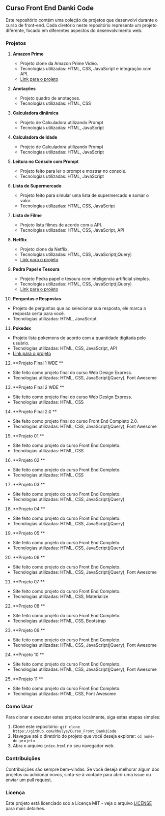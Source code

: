 ## Curso Front End Danki Code

Este repositório contém uma coleção de projetos que desenvolvi durante o curso de front-end. Cada diretório neste repositório representa um projeto diferente, focado em diferentes aspectos do desenvolvimento web.

### Projetos

1. **Amazon Prime**
   - Projeto clone da Amazon Prime Video.
   - Tecnologias utilizadas: HTML, CSS, JavaScript e integração com API.
   - [Link para o projeto](https://www.linkedin.com/feed/update/urn:li:activity:7211009909822230528/)
     
2. **Anotações**
   - Projeto quadro de anotaçoes.
   - Tecnologias utilizadas: HTML, CSS
     
3. **Calculadora dinâmica**
   - Projeto de Calculadora utilizando Prompt
   - Tecnologias utilizadas: HTML, JavaScript
     
4. **Calculadora de Idade**
   - Projeto de Calculadora utilizando Prompt
   - Tecnologias utilizadas: HTML, JavaScript
     
5. **Leitura no Console com Prompt**
   - Projeto feito para ler o prompt e mostrar no console.
   - Tecnologias utilizadas: HTML, JavaScript
     
6. **Lista de Supermercado**
   - Projeto feito para simular uma lista de supermercado e somar o valor.
   - Tecnologias utilizadas: HTML, CSS, JavaScript
     
7. **Lista de Filme**
   - Projeto lista filmes de acordo com a API.
   - Tecnologias utilizadas: HTML, CSS, JavaScript, API
     
8. **Netflix**
   - Projeto clone da Netflix.
   - Tecnologias utilizadas: HTML, CSS, JavaScript(jQuery)
   - [Link para o projeto](https://www.linkedin.com/feed/update/urn:li:activity:7211370160375398400/)
     
9. **Pedra Papel e Tesoura**
   - Projeto Pedra papel e tesoura com inteligencia artificial simples.
   - Tecnologias utilizadas: HTML, CSS, JavaScript(jQuery)
   - [Link para o projeto](https://www.linkedin.com/feed/update/urn:li:activity:7211742621507956736/)
     
10. **Perguntas e Respostas**
   - Projeto de perguntas que ao selecionar sua resposta, ele marca a resposta certa para você.
   - Tecnologias utilizadas: HTML, JavaScript
     
11. **Pokedex**
   - Projeto lista pokemons de acordo com a quantidade digitada pelo usuário.
   - Tecnologias utilizadas: HTML, CSS, JavaScript, API
   - [Link para o projeto](https://www.linkedin.com/feed/update/urn:li:activity:7212070396945203200/)
     
12. **Projeto Final 1 WDE **
   - Site feito como projeto final do curso Web Design Express.
   - Tecnologias utilizadas: HTML, CSS, JavaScript(jQuery), Font Awesome
     
13. **Projeto Final 2 WDE **
   - Site feito como projeto final do curso Web Design Express.
   - Tecnologias utilizadas: HTML, CSS
     
14. **Projeto Final 2.0 **
   - Site feito como projeto final do curso Front End Completo 2.0.
   - Tecnologias utilizadas: HTML, CSS, JavaScript(jQuery), Font Awesome
     
15. **Projeto 01 **
   - Site feito como projeto do curso Front End Completo.
   - Tecnologias utilizadas: HTML, CSS
     
16. **Projeto 02 **
   - Site feito como projeto do curso Front End Completo.
   - Tecnologias utilizadas: HTML, CSS
     
17. **Projeto 03 **
   - Site feito como projeto do curso Front End Completo.
   - Tecnologias utilizadas: HTML, CSS, JavaScript(jQuery)
     
18. **Projeto 04 **
   - Site feito como projeto do curso Front End Completo.
   - Tecnologias utilizadas: HTML, CSS, JavaScript(jQuery)
     
19. **Projeto 05 **
   - Site feito como projeto do curso Front End Completo.
   - Tecnologias utilizadas: HTML, CSS, JavaScript(jQuery)
     
20. **Projeto 06 **
   - Site feito como projeto do curso Front End Completo.
   - Tecnologias utilizadas: HTML, CSS, JavaScript(jQuery), Font Awesome
     
21. **Projeto 07 **
   - Site feito como projeto do curso Front End Completo.
   - Tecnologias utilizadas: HTML, CSS, Materialize
     
22. **Projeto 08 **
   - Site feito como projeto do curso Front End Completo.
   - Tecnologias utilizadas: HTML, CSS, Bootstrap
     
23. **Projeto 09 **
   - Site feito como projeto do curso Front End Completo.
   - Tecnologias utilizadas: HTML, CSS, JavaScript(jQuery), Font Awesome
     
24. **Projeto 10 **
   - Site feito como projeto do curso Front End Completo.
   - Tecnologias utilizadas: HTML, CSS, JavaScript(jQuery), Font Awesome
     
25. **Projeto 11 **
   - Site feito como projeto do curso Front End Completo.
   - Tecnologias utilizadas: HTML, CSS, Font Awesome

### Como Usar

Para clonar e executar estes projetos localmente, siga estas etapas simples:

1. Clone este repositório: `git clone https://github.com/Rhulys/Curso_Front_DankiCode`
2. Navegue até o diretório do projeto que você deseja explorar: `cd nome-do-projeto`
3. Abra o arquivo `index.html` no seu navegador web.

### Contribuições

Contribuições são sempre bem-vindas. Se você deseja melhorar algum dos projetos ou adicionar novos, sinta-se à vontade para abrir uma issue ou enviar um pull request.

### Licença

Este projeto está licenciado sob a Licença MIT - veja o arquivo [LICENSE](/LICENSE) para mais detalhes.
